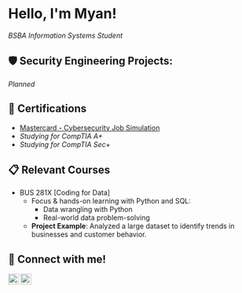 # Hello, I'm Myan!  
*BSBA Information Systems Student*  


## 🛡️ Security Engineering Projects:
_Planned_

## 📃 Certifications
- <a href="https://forage-uploads-prod.s3.amazonaws.com/completion-certificates/mfxGwGDp6WkQmtmTf/vcKAB5yYAgvemepGQ_mfxGwGDp6WkQmtmTf_68abca7b7ffdd58dc7e1368e_1756710342583_completion_certificate.pdf" target="_blank">Mastercard - Cybersecurity Job Simulation</a>
- _Studying for CompTIA A+_
- _Studying for CompTIA Sec+_

## 📋 Relevant Courses
- BUS 281X [Coding for Data]
    - Focus & hands-on learning with Python and SQL:
        - Data wrangling with Python
        - Real-world data problem-solving
    - **Project Example**: Analyzed a large dataset to identify trends in businesses and customer behavior.

## 📩 Connect with me!

[<img align="left" alt="Myan Nguyen | LinkedIn" width="22px" src="https://cdn.jsdelivr.net/npm/simple-icons@v3/icons/linkedin.svg" />][linkedin]
[<img align="left" alt="Myan Nguyen | Email" width="22px" src="https://cdn.jsdelivr.net/npm/simple-icons@v3/icons/gmail.svg" />][gmail]

[linkedin]: https://linkedin.com/in/myan-nguyen
[gmail]: mailto:mnguy1118@gmail.com
